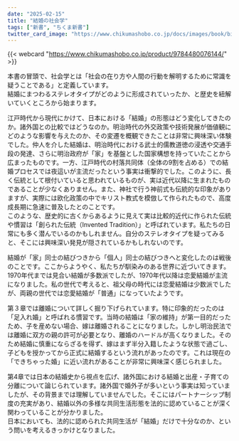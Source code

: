 ```yaml
---
date: "2025-02-15"
title: "結婚の社会学"
tags: ["新書", "ちくま新書"]
twitter_card_image: "https://www.chikumashobo.co.jp/docs/images/book/big/9784480076144.jpg"
---
```


{{< webcard "https://www.chikumashobo.co.jp/product/9784480076144/" >}}

本書の冒頭で、社会学とは「社会の在り方や人間の行動を解明するために常識を疑うことである」と定義しています。  
結婚にまつわるステレオタイプがどのように形成されていったか、と歴史を紐解いていくところから始まります。

江戸時代から現代にかけて、日本における「結婚」の形態はどう変化してきたのか。諸外国との比較ではどうなのか。明治時代の外交政策や技術発展が価値観にどのような影響を与えたのか、その変遷を概観できたことは非常に興味深い体験でした。仲人を介した結婚は、明治時代における武士的儒教道徳の浸透や交通手段の発達、さらに明治政府が「家」を基盤とした国家構想を持っていたことから広まったものです。一方、江戸時代の村落共同体（全体の9割を占める）での結婚プロセスでは夜這いが主流だったという事実は衝撃的でした。このように、長く伝統として根付いていると思われているものが、実は近代以降に生まれたものであることが少なくありません。また、神社で行う神前式も伝統的な印象がありますが、実際には欧化政策の中でキリスト教式を模倣して作られたもので、高度成長期に急速に普及したとのことです。  
このような、歴史的に古くからあるように見えて実は比較的近代に作られた伝統や慣習は「創られた伝統（Invented Tradition）」と呼ばれています。私たちの日常にも多く潜んでいるのかもしれません。自分のステレオタイプを疑ってみると、そこには興味深い発見が隠されているかもしれないのです。

結婚が「家」同士の結びつきから「個人」同士の結びつきへと変化したのは戦後のことです。ここからようやく、私たちが馴染みのある世界に近づいてきます。  
1970年代までは見合い結婚が多数派でしたが、1970年代以降は恋愛結婚が主流になりました。私の世代で考えると、祖父母の時代には恋愛結婚は少数派でしたが、両親の世代では恋愛結婚が「普通」になっていたようです。

第３章では離婚について詳しく掘り下げられています。特に印象的だったのは「足入れ婚」と呼ばれる慣習です。当時の結婚は「家の維持」が第一目的だったため、子を産めない場合、嫁は離婚されることになりました。しかし明治民法では離婚に双方の親の許可が必要となり、離婚のハードルが高くなりました。そのため結婚に慎重にならざるを得ず、嫁はまず半分入籍したような状態で過ごし、子どもを授かってから正式に結婚するという流れがあったのです。これは現在の「できちゃった婚」に近い流れがあることが非常に興味深く感じられました。

第4章では日本の結婚史から視点を広げ、諸外国における結婚と出産・子育ての分離について論じられています。諸外国で婚外子が多いという事実は知っていましたが、その背景までは理解していませんでした。そこにはパートナーシップ制度の充実があり、結婚以外の多様な共同生活形態を法的に認めていることが深く関わっていることが分かりました。  
日本においても、法的に認められた共同生活が「結婚」だけで十分なのか、という問いを考えるきっかけとなりました。
